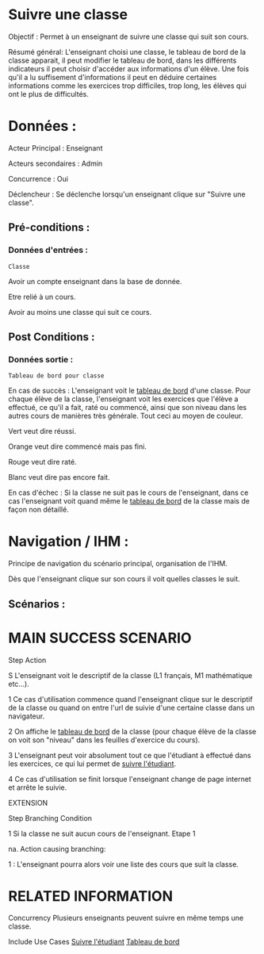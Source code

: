 # Suivre une classe


Objectif :  Permet à un enseignant de suivre une classe qui suit son cours. 

Résumé général: L'enseignant choisi une classe, le tableau de bord de la classe apparait, il peut modifier le tableau de bord, dans les différents indicateurs il peut choisir d'accéder aux informations d'un élève. Une fois qu'il a lu suffisement d'informations il peut en déduire certaines informations comme les exercices trop difficiles, trop long, les élèves qui ont le plus de difficultés.

# Données :

Acteur Principal : Enseignant

Acteurs secondaires : Admin

Concurrence : Oui

Déclencheur : Se déclenche lorsqu'un enseignant clique sur "Suivre une classe".

## Pré-conditions :

### Données d'entrées :

	Classe

Avoir un compte enseignant dans la base de donnée.

Etre relié à un cours.

Avoir au moins une classe qui suit ce cours.


## Post Conditions :

### Données sortie :

	Tableau de bord pour classe

En cas de succès : L'enseignant voit le [tableau de bord](../utilisateur/tableaudebord.md) d'une classe.
Pour chaque élève de la classe, l'enseignant voit les exercices que l'élève a effectué, ce qu'il a fait, raté ou commencé, ainsi que son niveau dans les autres cours de manières très générale. Tout ceci au moyen de couleur.

Vert veut dire réussi.

Orange veut dire commencé mais pas fini.

Rouge veut dire raté.

Blanc veut dire pas encore fait.

En cas d'échec : Si la classe ne suit pas le cours de l'enseignant, dans ce cas l'enseignant voit quand même le [tableau de bord](../utilisateur/tableaudebord.md) de la classe mais de façon non détaillé.

# Navigation / IHM  :

Principe de navigation du scénario principal, organisation de l'IHM.

Dès que l'enseignant clique sur son cours il voit quelles classes le suit.

## Scénarios :

# MAIN SUCCESS SCENARIO

Step    Action

S    L'enseignant voit le descriptif de la classe (L1 français, M1 mathématique etc...).

1    Ce cas d'utilisation commence quand l'enseignant clique sur le descriptif de la classe ou quand on entre l'url de suivie d'une certaine classe dans un navigateur.

2    On affiche le [tableau de bord](../utilisateur/tableaudebord.md) de la classe (pour chaque élève de la classe on voit son "niveau" dans les feuilles d'exercice du cours).

3    L'enseignant peut voir absolument tout ce que l'étudiant à effectué dans les exercices, ce qui lui permet de [suivre l'étudiant](./suivreeleve.md).

4    Ce cas d'utilisation se finit lorsque l'enseignant change de page internet et arrête le suivie.


EXTENSION 

Step    Branching Condition

1	 Si la classe ne suit aucun cours de l'enseignant. Etape 1

na.  Action causing branching:

1 : L'enseignant pourra alors voir une liste des cours que suit la classe.


# RELATED INFORMATION

Concurrency    Plusieurs enseignants peuvent suivre en même temps une classe.

Include Use Cases    [Suivre l'étudiant](./suivreeleve.md) [Tableau de bord](../utilisateur/tableaudebord.md)
 
<!---
Author : Jordan
Validator : Raphael
-->
